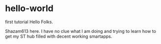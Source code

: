 # hello-world
first tutorial
Hello Folks. 

Shazam613 here. I have no clue what I am doing and trying to learn how to get my ST hub filled with decent working smartapps. 
